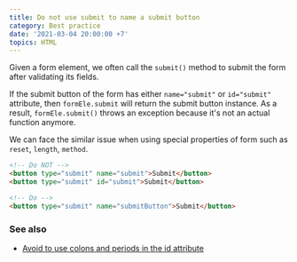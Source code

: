 ```yaml
---
title: Do not use submit to name a submit button
category: Best practice
date: '2021-03-04 20:00:00 +7'
topics: HTML
---
```


Given a form element, we often call the `submit()` method to submit the form after validating its fields.

If the submit button of the form has either `name="submit"` or `id="submit"` attribute, then `formEle.submit` will return the submit button instance.
As a result, `formEle.submit()` throws an exception because it's not an actual function anymore.

We can face the similar issue when using special properties of form such as `reset`, `length`, `method`.

```html
<!-- Do NOT -->
<button type="submit" name="submit">Submit</button>
<button type="submit" id="submit">Submit</button>

<!-- Do -->
<button type="submit" name="submitButton">Submit</button>
```

### See also

-   [Avoid to use colons and periods in the id attribute](/avoid-to-use-colons-and-periods-in-the-id-attribute.html)
